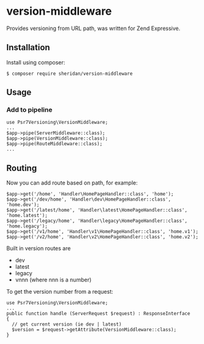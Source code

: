 # version-middleware
Provides versioning from URL path, was written for Zend Expressive.

## Installation
Install using composer:
```
$ composer require sheridan/version-middleware
```

## Usage
### Add to pipeline
```
use Psr7Versioning\VersionMiddleware;
...
$app->pipe(ServerMiddleware::class);
$app->pipe(VersionMiddleware::class);
$app->pipe(RouteMiddleware::class);
...
```
## Routing
Now you can add route based on path, for example:
```
$app->get('/home', 'Handler\HomePageHandler::class', 'home');
$app->get('/dev/home', 'Handler\dev\HomePageHandler::class', 'home.dev');
$app->get('/latest/home', 'Handler\latest\HomePageHandler::class', 'home.latest');
$app->get('/legacy/home', 'Handler\legacy\HomePageHandler::class', 'home.legacy');
$app->get('/v1/home', 'Handler\v1\HomePageHandler::class', 'home.v1');
$app->get('/v2/home', 'Handler\v2\HomePageHandler::class', 'home.v2');
```
Built in version routes are
* dev
* latest
* legacy
* vnnn (where nnn is a number)

To get the version number from a request:
```
use Psr7Versioning\VersionMiddleware;
...
public function handle (ServerRequest $request) : ResponseInterface
{
  // get current version (ie dev | latest)
  $version = $request->getAttribute(VersionMiddleware::class);
}
```
